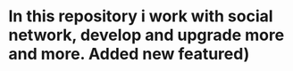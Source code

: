 # In this repository i work with social network, develop and upgrade more and more. Added new featured)
